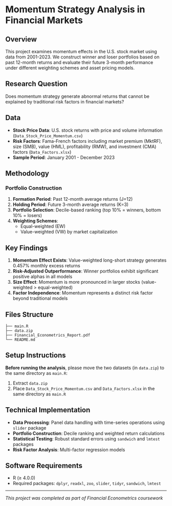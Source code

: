 # Momentum Strategy Analysis in Financial Markets

## Overview
This project examines momentum effects in the U.S. stock market using data from 2001-2023. We construct winner and loser portfolios based on past 12-month returns and evaluate their future 3-month performance under different weighting schemes and asset pricing models.

## Research Question
Does momentum strategy generate abnormal returns that cannot be explained by traditional risk factors in financial markets?

## Data
- **Stock Price Data**: U.S. stock returns with price and volume information (`Data_Stock_Price_Momentum.csv`)
- **Risk Factors**: Fama-French factors including market premium (MktRF), size (SMB), value (HML), profitability (RMW), and investment (CMA) factors (`Data_Factors.xlsx`)
- **Sample Period**: January 2001 - December 2023

## Methodology
### Portfolio Construction
1. **Formation Period**: Past 12-month average returns (J=12)
2. **Holding Period**: Future 3-month average returns (K=3)
3. **Portfolio Selection**: Decile-based ranking (top 10% = winners, bottom 10% = losers)
4. **Weighting Schemes**: 
   - Equal-weighted (EW)
   - Value-weighted (VW) by market capitalization

## Key Findings
1. **Momentum Effect Exists**: Value-weighted long-short strategy generates 0.457% monthly excess returns
2. **Risk-Adjusted Outperformance**: Winner portfolios exhibit significant positive alphas in all models
3. **Size Effect**: Momentum is more pronounced in larger stocks (value-weighted > equal-weighted)
4. **Factor Independence**: Momentum represents a distinct risk factor beyond traditional models

## Files Structure
```
├── main.R
├── data.zip
├── Financial_Econometrics_Report.pdf
└── README.md
```

## Setup Instructions
**Before running the analysis**, please move the two datasets (in `data.zip`) to the same directory as `main.R`:
1. Extract `data.zip`
2. Place `Data_Stock_Price_Momentum.csv` and `Data_Factors.xlsx` in the same directory as `main.R`


## Technical Implementation
- **Data Processing**: Panel data handling with time-series operations using `slider` package
- **Portfolio Construction**: Decile ranking and weighted return calculations
- **Statistical Testing**: Robust standard errors using `sandwich` and `lmtest` packages
- **Risk Factor Analysis**: Multi-factor regression models

## Software Requirements
- R (≥ 4.0.0)
- Required packages: `dplyr`, `readxl`, `zoo`, `slider`, `tidyr`, `sandwich`, `lmtest`

---
*This project was completed as part of Financial Econometrics coursework*
